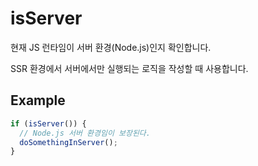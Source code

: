 # isServer

현재 JS 런타임이 서버 환경(Node.js)인지 확인합니다.

SSR 환경에서 서버에서만 실행되는 로직을 작성할 때 사용합니다.

## Example

```typescript
if (isServer()) {
  // Node.js 서버 환경임이 보장된다.
  doSomethingInServer();
}
```
